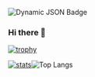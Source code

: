 ![Dynamic JSON Badge](https://img.shields.io/badge/dynamic/json?url=https%3A%2F%2Fapi.semanticscholar.org%2Fgraph%2Fv1%2Fauthor%2F1403584164%3Ffields%3DcitationCount&query=citationCount&label=Semantic%20Scholar%20Citations)


### Hi there 👋

[![trophy](https://github-profile-trophy.vercel.app/?username=juanjqo)](https://github.com/juanjqo/github-profile-trophy)

[![stats](https://github-readme-stats.vercel.app/api?username=juanjqo)](https://github.com/juanjqo/github-readme-stats)![Top Langs](https://github-readme-stats.vercel.app/api/top-langs/?username=juanjqo&layout=compact)



<!--
**juanjqo/juanjqo** is a ✨ _special_ ✨ repository because its `README.md` (this file) appears on your GitHub profile.

Here are some ideas to get you started:

- 🔭 I’m currently working on ...
- 🌱 I’m currently learning ...
- 👯 I’m looking to collaborate on ...
- 🤔 I’m looking for help with ...
- 💬 Ask me about ...
- 📫 How to reach me: ...
- 😄 Pronouns: ...
- ⚡ Fun fact: ...
-->
